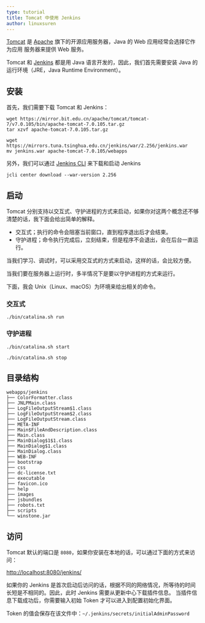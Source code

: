 ```yaml
---
type: tutorial
title: Tomcat 中使用 Jenkins
author: linuxsuren
---
```


[Tomcat](http://tomcat.apache.org/) 是 [Apache](http://apache.org/) 旗下的开源应用服务器，Java 的 Web 应用经常会选择它作为应用
服务器来提供 Web 服务。

Tomcat 和 [Jenkins](http://jenkins.io/) 都是用 Java 语言开发的，因此，我们首先需要安装 Java 的运行环境（JRE，Java Runtime Environment）。

## 安装
首先，我们需要下载 Tomcat 和 Jenkins：
```
wget https://mirror.bit.edu.cn/apache/tomcat/tomcat-7/v7.0.105/bin/apache-tomcat-7.0.105.tar.gz
tar xzvf apache-tomcat-7.0.105.tar.gz

wget https://mirrors.tuna.tsinghua.edu.cn/jenkins/war/2.256/jenkins.war
mv jenkins.war apache-tomcat-7.0.105/webapps
```

另外，我们可以通过 [Jenkins CLI](https://github.com/jenkins-zh/jenkins-cli) 来下载和启动 Jenkins

`jcli center download --war-version 2.256`

## 启动
Tomcat 分别支持以交互式、守护进程的方式来启动，如果你对这两个概念还不够清楚的话，我下面会给出简单的解释。

* 交互式；执行的命令会阻塞当前窗口，直到程序退出后才会结束。
* 守护进程；命令执行完成后，立刻结束，但是程序不会退出，会在后台一直运行。

当我们学习、调试时，可以采用交互式的方式来启动，这样的话，会比较方便。

当我们要在服务器上运行时，多半情况下是要以守护进程的方式来运行。

下面，我会 Unix（Linux、macOS）为环境来给出相关的命令。

### 交互式
`./bin/catalina.sh run`

### 守护进程
`./bin/catalina.sh start`

`./bin/catalina.sh stop`

## 目录结构

```
webapps/jenkins
├── ColorFormatter.class
├── JNLPMain.class
├── LogFileOutputStream$1.class
├── LogFileOutputStream$2.class
├── LogFileOutputStream.class
├── META-INF
├── Main$FileAndDescription.class
├── Main.class
├── MainDialog$1$1.class
├── MainDialog$1.class
├── MainDialog.class
├── WEB-INF
├── bootstrap
├── css
├── dc-license.txt
├── executable
├── favicon.ico
├── help
├── images
├── jsbundles
├── robots.txt
├── scripts
└── winstone.jar
```

## 访问
Tomcat 默认的端口是 `8080`，如果你安装在本地的话，可以通过下面的方式来访问：

[http://localhost:8080/jenkins/](http://localhost:8080/jenkins/)

如果你的 Jenkins 是首次启动后访问的话，根据不同的网络情况，所等待的时间长短是不相同的。因此，此时 Jenkins 需要从更新中心下载插件信息。
当插件信息下载成功后，你需要输入初始 Token 才可以进入到配置初始化界面。

Token 的值会保存在该文件中：`~/.jenkins/secrets/initialAdminPassword`
